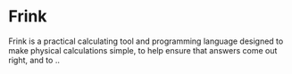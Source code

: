 # Frink
Frink is a practical calculating tool and programming language designed to make physical calculations simple, to help ensure that answers come out right, and to ..
